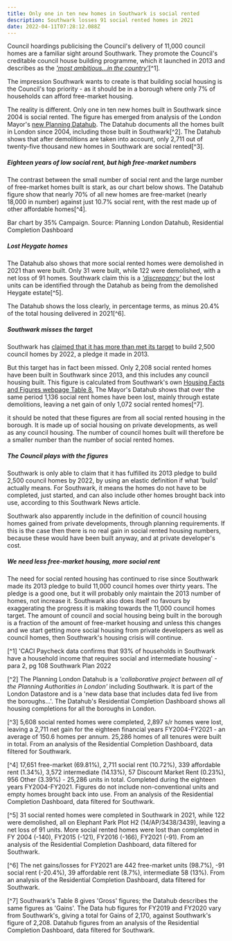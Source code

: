 ```yaml
---
title: Only one in ten new homes in Southwark is social rented
description: Southwark losses 91 social rented homes in 2021
date: 2022-04-11T07:28:12.088Z
---
```

Council hoardings publicising the Council's delivery of 11,000 council homes are a familiar sight around Southwark.  They promote the Council's creditable council house building programme, which it launched in 2013 and describes as the *['most ambitious...in the country'](https://www.southwark.gov.uk/housing/new-council-homes/why-we-re-building)*[^1]*.*

The impression Southwark wants to create is that building social housing is the Council's top priority - as it should be in a borough where only 7% of households can afford free-market housing.

The reality is different.  Only one in ten new homes built in Southwark since 2004 is social rented.  The figure has emerged from analysis of the London Mayor's [new Planning Datahub](https://data.london.gov.uk/dataset/planning-london-datahub?_gl=1*1q4sghb*_ga*Nzk4MDMxOTU4LjE2NDU2OTEwODg.*_ga_PY4SWZN1RJ*MTY0OTUwNzM1OC45LjEuMTY0OTUwNzM4My4w).  The Datahub documents all the homes built in London since 2004, including those built in Southwark[^2].  The Datahub shows that after demolitions are taken into account, only 2,711 out of twenty-five thousand new homes in Southwark are social rented[^3].

##### Eighteen years of low social rent, but high free-market numbers

The contrast between the small number of social rent and the large number of free-market homes built is stark, as our chart below shows.  The Datahub figure show that nearly 70% of all new homes are free-market (nearly 18,000 in number) against just 10.7% social rent, with the rest made up of other affordable homes[^4].

Bar chart by 35% Campaign.  Source: Planning London Datahub, Residential Completion Dashboard

##### Lost Heygate homes

The Datahub also shows that more social rented homes were demolished in 2021 than were built.  Only 31 were built, while 122 were demolished, with a net loss of 91 homes.  Southwark claim this is a *['discrepancy'](https://www.southwarknews.co.uk/news/number-of-new-social-rents-decreases-by-20/)* but the lost units can be identified through the Datahub as being from the demolished Heygate estate[^5].

The Datahub shows the loss clearly, in percentage terms, as minus 20.4% of the total housing delivered in 2021[^6].

##### Southwark misses the target

Southwark has [claimed that it has more than met its target](<claimed that it has more than met its target>) to build 2,500 council homes by 2022, a pledge it made in 2013.

But this target has in fact been missed.  Only 2,208 social rented homes have been built in Southwark since 2013, and this includes any council housing built.  This figure is calculated from Southwark's own [Housing Facts and Figures webpage Table 8.](https://www.southwark.gov.uk/planning-and-building-control/planning-policy-and-transport-policy/monitoring/authority-monitoring-report/housing?chapter=4)  The Mayor's Datahub shows that over the same period 1,136 social rent homes have been lost, mainly through estate demolitions, leaving a net gain of only 1,072 social rented homes[^7].

it should be noted that these figures are from all social rented housing in the borough.  It is made up of social housing on private developments, as well as any council housing.  The number of council homes built will therefore be a smaller number than the number of social rented homes.

##### The Council plays with the figures

Southwark is only able to claim that it has fulfilled its 2013 pledge to build 2,500 council homes by 2022, by using an elastic definition if what 'build' actually means.  For Southwark, it means the homes do not have to be completed, just started, and can also include other homes brought back into use, according to this Southwark News article.

Southwark also apparently include in the definition of council housing homes gained from private developments, through planning requirements.  If this is the case then there is no real gain in social rented housing numbers, because these would have been built anyway, and at private developer's cost.

##### We need less free-market housing, more social rent

The need for social rented housing has continued to rise since Southwark made its 2013 pledge to build 11,000 council homes over thirty years.  The pledge is a good one, but it will probably only maintain the 2013 number of homes, not increase it.  Southwark also does itself no favours by exaggerating the progress it is making towards the 11,000 council homes target.  The amount of council and social housing being built in the borough is a fraction of the amount of free-market housing and unless this changes and we start getting more social housing from private developers as well as council homes, then Southwark's housing crisis will continue.

[^1] 'CACI Paycheck data confirms that 93% of households in Southwark have a household income that requires social and intermediate housing' - para 2, pg 108 Southwark Plan 2022

[^2] The Planning London Datahub is a *'collaborative project between all of the Planning Authorities in London'* including Southwark.  It is part of the London Datastore and is a 'new data base that includes data fed live from the boroughs...'.  The Datahub's Residential Completion Dashboard shows all housing completions for all the boroughs in London.

[^3] 5,608 social rented homes were completed, 2,897 s/r homes were lost, leaving a 2,711 net gain for the eighteen financial years FY2004-FY2021 - an average of 150.6 homes per annum.  25,286 homes of all tenures were built in total.  From an analysis of the Residential Completion Dashboard, data filtered for Southwark.

[^4] 17,651 free-market (69.81%), 2,711 social rent (10.72%), 339 affordable rent (1.34%), 3,572 intermediate (14.13%), 57 Discount Market Rent (0.23%), 956 Other (3.39%) - 25,286 units in total.  Completed during the eighteen years FY2004-FY2021.  Figures do not include non-conventional units and empty homes brought back into use.  From an analysis of the Residential Completion Dashboard, data filtered for Southwark.

[^5] 31 social rented homes were completed in Southwark in 2021, while 122 were demolished, all on Elephant Park Plot H2 (14/AP/3438/3439), leaving a net loss of 91 units.  More social rented homes were lost than completed  in FY 2004 (-140), FY2015 (-121), FY2016 (-166), FY2021 (-91).  From an analysis of the Residential Completion Dashboard, data filtered for Southwark. 

[^6] The net gains/losses for FY2021 are 442 free-market units (98.7%), -91 social rent (-20.4%), 39 affordable rent (8.7%), intermediate 58 (13%).  From an analysis of the Residential Completion Dashboard, data filtered for Southwark.

[^7]  Southwark's Table 8 gives 'Gross' figures; the Datahub describes the same figures as 'Gains'.  The Data hub figures for FY2019 and FY2020 vary from Southwark's, giving  a total for Gains of 2,170, against Southwark's figure of 2,208. Datahub figures from an analysis of the Residential Completion Dashboard, data filtered for Southwark.